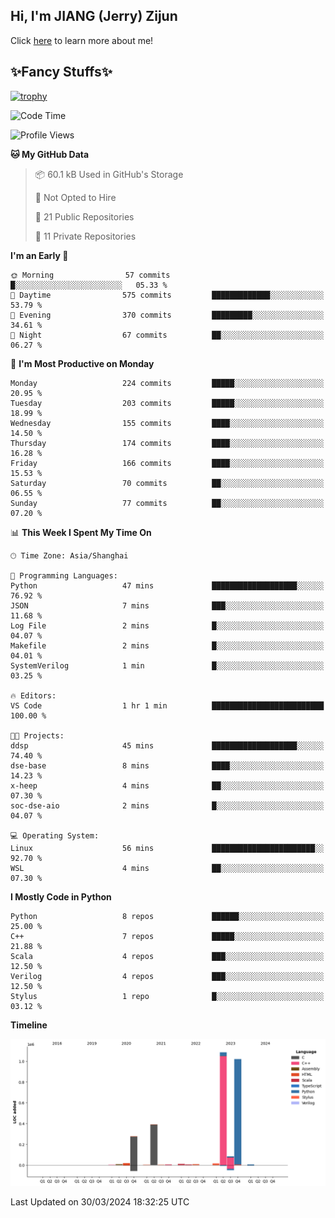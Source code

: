 ## Hi, I'm JIANG (Jerry) Zijun

Click [here](https://jzjerry.github.io/about/) to learn more about me!

## ✨Fancy Stuffs✨
[![trophy](https://github-profile-trophy.vercel.app/?username=jzjerry&theme=onedark)](https://github.com/ryo-ma/github-profile-trophy)
<!--START_SECTION:waka-->
![Code Time](http://img.shields.io/badge/Code%20Time-369%20hrs%2012%20mins-blue)

![Profile Views](http://img.shields.io/badge/Profile%20Views-0-blue)

**🐱 My GitHub Data** 

> 📦 60.1 kB Used in GitHub's Storage 
 > 
> 🚫 Not Opted to Hire
 > 
> 📜 21 Public Repositories 
 > 
> 🔑 11 Private Repositories 
 > 
**I'm an Early 🐤** 

```text
🌞 Morning                57 commits          █░░░░░░░░░░░░░░░░░░░░░░░░   05.33 % 
🌆 Daytime                575 commits         █████████████░░░░░░░░░░░░   53.79 % 
🌃 Evening                370 commits         █████████░░░░░░░░░░░░░░░░   34.61 % 
🌙 Night                  67 commits          ██░░░░░░░░░░░░░░░░░░░░░░░   06.27 % 
```
📅 **I'm Most Productive on Monday** 

```text
Monday                   224 commits         █████░░░░░░░░░░░░░░░░░░░░   20.95 % 
Tuesday                  203 commits         █████░░░░░░░░░░░░░░░░░░░░   18.99 % 
Wednesday                155 commits         ████░░░░░░░░░░░░░░░░░░░░░   14.50 % 
Thursday                 174 commits         ████░░░░░░░░░░░░░░░░░░░░░   16.28 % 
Friday                   166 commits         ████░░░░░░░░░░░░░░░░░░░░░   15.53 % 
Saturday                 70 commits          ██░░░░░░░░░░░░░░░░░░░░░░░   06.55 % 
Sunday                   77 commits          ██░░░░░░░░░░░░░░░░░░░░░░░   07.20 % 
```


📊 **This Week I Spent My Time On** 

```text
🕑︎ Time Zone: Asia/Shanghai

💬 Programming Languages: 
Python                   47 mins             ███████████████████░░░░░░   76.92 % 
JSON                     7 mins              ███░░░░░░░░░░░░░░░░░░░░░░   11.68 % 
Log File                 2 mins              █░░░░░░░░░░░░░░░░░░░░░░░░   04.07 % 
Makefile                 2 mins              █░░░░░░░░░░░░░░░░░░░░░░░░   04.01 % 
SystemVerilog            1 min               █░░░░░░░░░░░░░░░░░░░░░░░░   03.25 % 

🔥 Editors: 
VS Code                  1 hr 1 min          █████████████████████████   100.00 % 

🐱‍💻 Projects: 
ddsp                     45 mins             ███████████████████░░░░░░   74.40 % 
dse-base                 8 mins              ████░░░░░░░░░░░░░░░░░░░░░   14.23 % 
x-heep                   4 mins              ██░░░░░░░░░░░░░░░░░░░░░░░   07.30 % 
soc-dse-aio              2 mins              █░░░░░░░░░░░░░░░░░░░░░░░░   04.07 % 

💻 Operating System: 
Linux                    56 mins             ███████████████████████░░   92.70 % 
WSL                      4 mins              ██░░░░░░░░░░░░░░░░░░░░░░░   07.30 % 
```

**I Mostly Code in Python** 

```text
Python                   8 repos             ██████░░░░░░░░░░░░░░░░░░░   25.00 % 
C++                      7 repos             █████░░░░░░░░░░░░░░░░░░░░   21.88 % 
Scala                    4 repos             ███░░░░░░░░░░░░░░░░░░░░░░   12.50 % 
Verilog                  4 repos             ███░░░░░░░░░░░░░░░░░░░░░░   12.50 % 
Stylus                   1 repo              █░░░░░░░░░░░░░░░░░░░░░░░░   03.12 % 
```



**Timeline**

![Lines of Code chart](https://raw.githubusercontent.com/Jzjerry/Jzjerry/main/assets/bar_graph.png)


 Last Updated on 30/03/2024 18:32:25 UTC
<!--END_SECTION:waka-->
